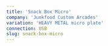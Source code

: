 ```yaml
---
title: 'Snack Box Micro'
company: 'Junkfood Custom Arcades'
variation: 'HEAVY METAL micro plate'
connection: USB
slug: snack-box-micro
---
```

